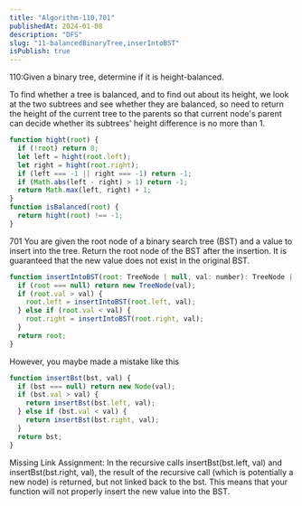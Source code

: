 ```yaml
---
title: "Algorithm-110,701"
publishedAt: 2024-01-08
description: "DFS"
slug: "11-balancedBinaryTree,inserIntoBST"
isPublish: true
---
```


110:Given a binary tree, determine if it is height-balanced.

To find whether a tree is balanced, and to find out about its height, we look at the two subtrees and see whether they are balanced, so need to return the height of the current tree to the parents so that current node's parent can decide whether its subtrees' height difference is no more than 1.

```js
function hight(root) {
  if (!root) return 0;
  let left = hight(root.left);
  let right = hight(root.right);
  if (left === -1 || right === -1) return -1;
  if (Math.abs(left - right) > 1) return -1;
  return Math.max(left, right) + 1;
}
function isBalanced(root) {
  return hight(root) !== -1;
}
```

701 You are given the root node of a binary search tree (BST) and a value to insert into the tree. Return the root node of the BST after the insertion. It is guaranteed that the new value does not exist in the original BST.

```js
function insertIntoBST(root: TreeNode | null, val: number): TreeNode | null {
  if (root === null) return new TreeNode(val);
  if (root.val > val) {
    root.left = insertIntoBST(root.left, val);
  } else if (root.val < val) {
    root.right = insertIntoBST(root.right, val);
  }
  return root;
}
```

However, you maybe made a mistake like this

```js
function insertBst(bst, val) {
  if (bst === null) return new Node(val);
  if (bst.val > val) {
    return insertBst(bst.left, val);
  } else if (bst.val < val) {
    return insertBst(bst.right, val);
  }
  return bst;
}
```

Missing Link Assignment: In the recursive calls insertBst(bst.left, val) and insertBst(bst.right, val), the result of the recursive call (which is potentially a new node) is returned, but not linked back to the bst. This means that your function will not properly insert the new value into the BST.
